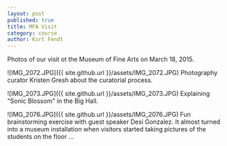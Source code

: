 ```yaml
---
layout: post
published: true
title: MFA Visit
category: course
author: Kurt Fendt
---
```


Photos of our visit ot the Museum of Fine Arts on March 18, 2015.

![IMG_2072.JPG]({{ site.github.url }}/assets/IMG_2072.JPG)
Photography curator Kristen Gresh about the curatorial process.

![IMG_2073.JPG]({{ site.github.url }}/assets/IMG_2073.JPG)
Explaining "Sonic Blossom" in the Big Hall.


![IMG_2076.JPG]({{ site.github.url }}/assets/IMG_2076.JPG)
Fun brainstorming exercise with guest speaker Desi Gonzalez. It almost turned into a museum installation when visitors started taking pictures of the students on the floor ...